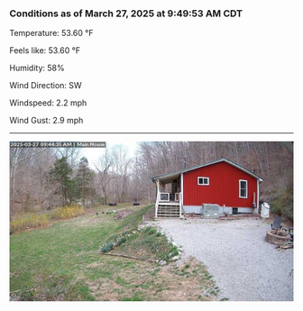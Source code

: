 ### Conditions as of March 27, 2025 at 9:49:53 AM CDT 

Temperature: 53.60 &deg;F

Feels like: 53.60 &deg;F

Humidity: 58%

Wind Direction: SW

Windspeed: 2.2 mph

Wind Gust: 2.9 mph

---

<img src="./images/latest.jpeg"/>

